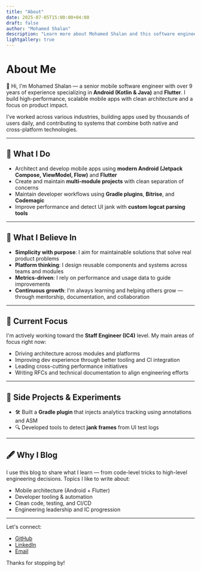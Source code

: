 ```yaml
---
title: "About"
date: 2025-07-05T15:00:00+04:00
draft: false
author: "Mohamed Shalan"
description: "Learn more about Mohamed Shalan and this software engineering blog"
lightgallery: true
---
```


# About Me

👋 Hi, I'm Mohamed Shalan — a senior mobile software engineer with over 9 years of experience specializing in **Android (Kotlin & Java)** and **Flutter**. I build high-performance, scalable mobile apps with clean architecture and a focus on product impact.

I’ve worked across various industries, building apps used by thousands of users daily, and contributing to systems that combine both native and cross-platform technologies.

---

## 🔧 What I Do

- Architect and develop mobile apps using **modern Android (Jetpack Compose, ViewModel, Flow)** and **Flutter**
- Create and maintain **multi-module projects** with clean separation of concerns
- Maintain developer workflows using **Gradle plugins**, **Bitrise**, and **Codemagic**
- Improve performance and detect UI jank with **custom logcat parsing tools**

---

## 🧠 What I Believe In

- **Simplicity with purpose**: I aim for maintainable solutions that solve real product problems
- **Platform thinking**: I design reusable components and systems across teams and modules
- **Metrics-driven**: I rely on performance and usage data to guide improvements
- **Continuous growth**: I'm always learning and helping others grow — through mentorship, documentation, and collaboration

---

## 🎯 Current Focus

I'm actively working toward the **Staff Engineer (IC4)** level. My main areas of focus right now:

- Driving architecture across modules and platforms
- Improving dev experience through better tooling and CI integration
- Leading cross-cutting performance initiatives
- Writing RFCs and technical documentation to align engineering efforts

---

## 🧪 Side Projects & Experiments

- 🛠 Built a **Gradle plugin** that injects analytics tracking using annotations and ASM
- 🔍 Developed tools to detect **jank frames** from UI test logs

---

## 🖋 Why I Blog

I use this blog to share what I learn — from code-level tricks to high-level engineering decisions. Topics I like to write about:

- Mobile architecture (Android + Flutter)
- Developer tooling & automation
- Clean code, testing, and CI/CD
- Engineering leadership and IC progression

---

Let's connect:

- [GitHub](https://github.com/sh3lan93)  
- [LinkedIn](www.linkedin.com/in/mohamedsh3lan93)  
- [Email](mailto:mohamed.sh3lan_93@outlook.com)

Thanks for stopping by!